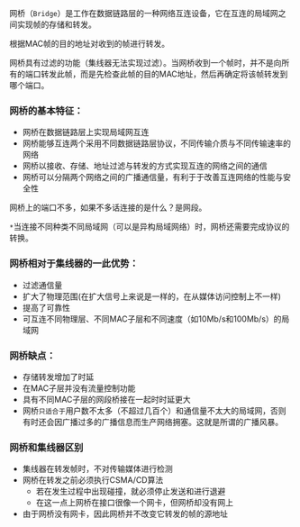网桥（`Bridge`）是工作在数据链路层的一种网络互连设备，它在互连的局域网之间实现帧的存储和转发。

根据MAC帧的目的地址对收到的帧进行转发。

网桥具有过滤的功能（集线器无法实现过滤）。当网桥收到一个帧时，并不是向所有的端口转发此帧，而是先检查此帧的目的MAC地址，然后再确定将该帧转发到哪个端口。

### 网桥的基本特征：
- 网桥在数据链路层上实现局域网互连
- 网桥能够互连两个采用不同数据链路层协议，不同传输介质与不同传输速率的网络
- 网桥以接收、存储、地址过滤与转发的方式实现互连的网络之间的通信
- 网桥可以分隔两个网络之间的广播通信量，有利于于改善互连网络的性能与安全性

网桥上的端口不多，如果不多话连接的是什么？是网段。

`*`当连接不同种类不同局域网（可以是异构局域网络）时，网桥还需要完成协议的转换。

### 网桥相对于集线器的一此优势：
- 过滤通信量
- 扩大了物理范围(在扩大信号上来说是一样的，在从媒体访问控制上不一样)
- 提高了可靠性
- 可互连不同物理层、不同MAC子层和不同速度（如10Mb/s和100Mb/s）的局域网

### 网桥缺点：
- 存储转发增加了时延
- 在MAC子层并没有流量控制功能
- 具有不同MAC子层的网段桥接在一起时时延更大
- 网桥`只适合于`用户数不太多（不超过几百个）和通信量不太大的局域网，否则有时还会因广播过多的广播信息而生产网络拥塞。这就是所谓的广播风暴。

### 网桥和集线器区别
- 集线器在转发帧时，不对传输媒体进行检测
- 网桥在转发之前必须执行CSMA/CD算法
   - 若在发生过程中出现碰撞，就必须停止发送和进行退避
   - 在这一点上网桥在接口很像一个网卡，但网桥却没有网上
- 由于网桥没有网卡，因此网桥并不改变它转发的帧的源地址
